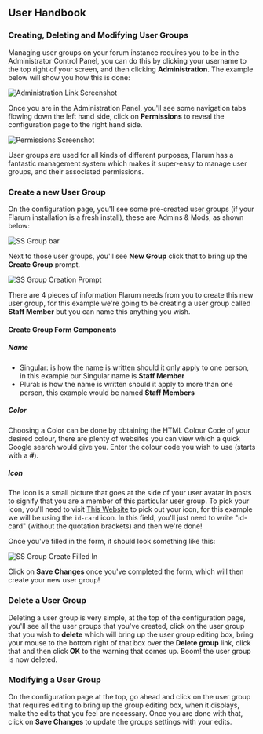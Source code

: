 ## User Handbook
### Creating, Deleting and Modifying User Groups

Managing user groups on your forum instance requires you to be in the Administrator Control Panel, you can do this by clicking your username to the top right of your screen, and then clicking **Administration**. The example below will show you how this is done:

![Administration Link Screenshot](http://i.imgur.com/WZ1Zjx9.gif)

Once you are in the Administration Panel, you'll see some navigation tabs flowing down the left hand side, click on **Permissions** to reveal the configuration page to the right hand side.

![Permissions Screenshot](http://i.imgur.com/yX4ETf0.png)

User groups are used for all kinds of different purposes, Flarum has a fantastic management system which makes it super-easy to manage user groups, and their associated permissions.

### Create a new User Group

On the configuration page, you'll see some pre-created user groups (if your Flarum installation is a fresh install), these are Admins & Mods, as shown below:

![SS Group bar](http://i.imgur.com/04ZEw0G.png)

Next to those user groups, you'll see **New Group** click that to bring up the **Create Group** prompt.

![SS Group Creation Prompt](http://i.imgur.com/MM091OJ.png)

There are 4 pieces of information Flarum needs from you to create this new user group, for this example we're going to be creating a user group called **Staff Member** but you can name this anything you wish.

#### Create Group Form Components

##### Name

 - Singular: is how the name is written should it only apply to one person, in this example our Singular name is **Staff Member**
 - Plural: is how the name is written should it apply to more than one person, this example would be named **Staff Members**
 
##### Color

Choosing a Color can be done by obtaining the HTML Colour Code of your desired colour, there are plenty of websites you can view which a quick Google search would give you. Enter the colour code you wish to use (starts with a **#**).

##### Icon

The Icon is a small picture that goes at the side of your user avatar in posts to signify that you are a member of this particular user group. To pick your icon, you'll need to visit [This Website](http://fontawesome.io/icons/) to pick out your icon, for this example we will be using the ```id-card``` icon. In this field, you'll just need to write "id-card" (without the quotation brackets) and then we're done!

Once you've filled in the form, it should look something like this:

![SS Group Create Filled In](http://i.imgur.com/3hca40f.png)

Click on **Save Changes** once you've completed the form, which will then create your new user group!

### Delete a User Group

Deleting a user group is very simple, at the top of the configuration page, you'll see all the user groups that you've created, click on the user group that you wish to **delete** which will bring up the user group editing box, bring your mouse to the bottom right of that box over the **Delete group** link, click that and then click **OK** to the warning that comes up. Boom! the user group is now deleted.

### Modifying a User Group

On the configuration page at the top, go ahead and click on the user group that requires editing to bring up the group editing box, when it displays, make the edits that you feel are necessary. Once you are done with that, click on **Save Changes** to update the groups settings with your edits.
